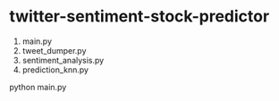 # twitter-sentiment-stock-predictor

1. main.py
2. tweet_dumper.py
3. sentiment_analysis.py
4. prediction_knn.py

python main.py <k> <Company Ticker Symbol> <userID> <Tweet> <date>
